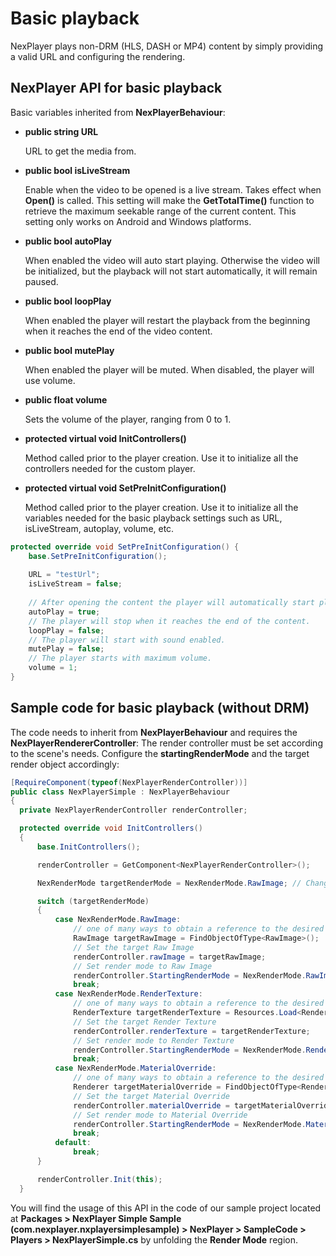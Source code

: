 # Basic playback

NexPlayer  plays non-DRM (HLS, DASH or MP4) content by simply providing a valid URL and configuring the rendering.

## NexPlayer  API for basic playback

Basic variables inherited from **NexPlayerBehaviour**:

- **public string URL**

    URL to get the media from.

- **public bool isLiveStream**

    Enable when the video to be opened is a live stream. Takes effect when **Open()** is called. This setting will make the **GetTotalTime()** function to retrieve the maximum seekable range of the current content. This setting only works on Android and Windows platforms.

- **public bool autoPlay**
    
    When enabled the video will auto start playing. Otherwise the video will be initialized, but the playback will not start automatically, it will remain paused.

- **public bool loopPlay**
    
    When enabled the player will restart the playback from the beginning when it reaches the end of the video content.

- **public bool mutePlay**
    
    When enabled the player will be muted. When disabled, the player will use volume.

- **public float volume**
    
    Sets the volume of the player, ranging from 0 to 1.

- **protected virtual void InitControllers()**  

    Method called prior to the player creation. Use it to initialize all the controllers needed for the custom player.

- **protected virtual void SetPreInitConfiguration()**  

    Method called prior to the player creation. Use it to initialize all the variables needed for the basic playback settings such as URL, isLiveStream, autoplay, volume, etc.

```csharp
protected override void SetPreInitConfiguration() {
	base.SetPreInitConfiguration();
	
	URL = "testUrl";
	isLiveStream = false;
	
	// After opening the content the player will automatically start playing.
	autoPlay = true;
	// The player will stop when it reaches the end of the content.
	loopPlay = false;
	// The player will start with sound enabled.
	mutePlay = false;
	// The player starts with maximum volume.
	volume = 1;
}
```

## Sample code for basic playback (without DRM)

The code needs to inherit from **NexPlayerBehaviour** and requires the **NexPlayerRendererController**: The render controller must be set according to the scene's needs. Configure the **startingRenderMode** and the target render object accordingly:

```csharp
[RequireComponent(typeof(NexPlayerRenderController))]
public class NexPlayerSimple : NexPlayerBehaviour
{
  private NexPlayerRenderController renderController;

  protected override void InitControllers()
  {
      base.InitControllers();

      renderController = GetComponent<NexPlayerRenderController>();

      NexRenderMode targetRenderMode = NexRenderMode.RawImage; // Change the sample's render mode

      switch (targetRenderMode)
      {
          case NexRenderMode.RawImage:
              // one of many ways to obtain a reference to the desired Raw Image
              RawImage targetRawImage = FindObjectOfType<RawImage>();
              // Set the target Raw Image
              renderController.rawImage = targetRawImage;
              // Set render mode to Raw Image
              renderController.StartingRenderMode = NexRenderMode.RawImage;
              break;
          case NexRenderMode.RenderTexture:
              // one of many ways to obtain a reference to the desired Render Texture
              RenderTexture targetRenderTexture = Resources.Load<RenderTexture>("PathToAssetInsideResources");
              // Set the target Render Texture
              renderController.renderTexture = targetRenderTexture;
              // Set render mode to Render Texture
              renderController.StartingRenderMode = NexRenderMode.RenderTexture;
              break;
          case NexRenderMode.MaterialOverride:
              // one of many ways to obtain a reference to the desired Material Override
              Renderer targetMaterialOverride = FindObjectOfType<Renderer>();
              // Set the target Material Override
              renderController.materialOverride = targetMaterialOverride;
              // Set render mode to Material Override
              renderController.StartingRenderMode = NexRenderMode.MaterialOverride;
              break;
          default:
              break;
      }

      renderController.Init(this);
  }
```

You will find the usage of this API in the code of our sample project located at **Packages > NexPlayer  Simple Sample (com.nexplayer.nxplayersimplesample) > NexPlayer > SampleCode > Players > NexPlayerSimple.cs** by unfolding the **Render Mode** region.
